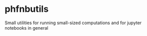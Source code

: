 # phfnbutils

Small utilities for running small-sized computations and for jupyter notebooks in general
